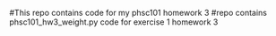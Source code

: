 #This repo contains code for my phsc101 homework 3
#repo contains phsc101_hw3_weight.py code for exercise 1 homework 3
